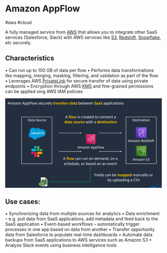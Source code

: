 # Amazon AppFlow
#aws #cloud

A fully managed service from [AWS](Cloud%20Computing/AWS/AWS.md) that allows you to integrate other SaaS services (Salesforce, Slack) with AWS services like [S3](Cloud%20Computing/AWS/Storage/S3.md), [Redshift](Cloud%20Computing/AWS/Databases/Redshift.md), [Snowflake](Snowflake), etc securely.

## Characteristics

• Can run up to 100 GB of data per flow
• Performs data transformations like mapping, merging, masking, filtering, and validation as part of the flow
• Leverages AWS [PrivateLink](PrivateLink) for secure transfer of data using private endpoints
• Encryption through AWS [KMS](Cloud%20Computing/AWS/Security%20&%20Identity/KMS.md) and fine-grained permissions can be applied  sing AWS IAM policies

![](Attachments/Pasted%20image%2020230325221254.png)


## Use cases:

• Synchronizing data from multiple sources for analytics
• Data enrichment – e.g. pull data from SaaS applications, add metadata and feed back to the SaaS application
• Event-based workflows – automatically trigger processes in one app based on data from another
• Transfer opportunity data from Salesforce to populate real-time dashboards
• Automate data backups from SaaS applications to AWS services such as Amazon S3
• Analyze Slack events using business intelligence tools